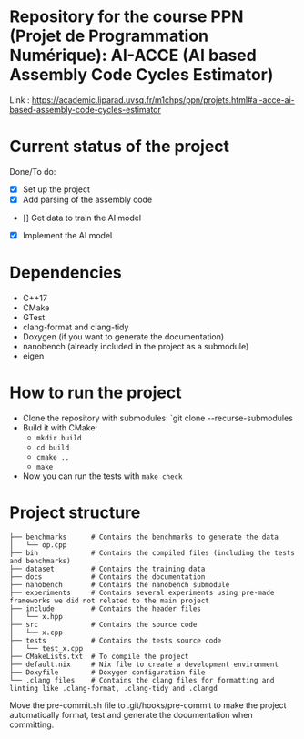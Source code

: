 # Repository for the course PPN (Projet de Programmation Numérique): AI-ACCE (AI based Assembly Code Cycles Estimator)
Link : https://academic.liparad.uvsq.fr/m1chps/ppn/projets.html#ai-acce-ai-based-assembly-code-cycles-estimator

# Current status of the project
Done/To do:
- [x] Set up the project
- [x] Add parsing of the assembly code
- [] Get data to train the AI model
- [x] Implement the AI model

# Dependencies
- C++17
- CMake
- GTest
- clang-format and clang-tidy
- Doxygen (if you want to generate the documentation)
- nanobench (already included in the project as a submodule)
- eigen

# How to run the project
- Clone the repository with submodules: `git clone --recurse-submodules
- Build it with CMake:
    - `mkdir build`
    - `cd build`
    - `cmake ..`
    - `make`
- Now you can run the tests with `make check`


# Project structure
```
├── benchmarks      # Contains the benchmarks to generate the data
│   └── op.cpp
├── bin             # Contains the compiled files (including the tests and benchmarks)
├── dataset         # Contains the training data
├── docs            # Contains the documentation
├── nanobench       # Contains the nanobench submodule
├── experiments     # Contains several experiments using pre-made frameworks we did not related to the main project
├── include         # Contains the header files
│   └── x.hpp
├── src             # Contains the source code
│   └── x.cpp
├── tests           # Contains the tests source code
│   └── test_x.cpp
├── CMakeLists.txt  # To compile the project
├── default.nix     # Nix file to create a development environment
├── Doxyfile        # Doxygen configuration file
└── .clang files    # Contains the clang files for formatting and linting like .clang-format, .clang-tidy and .clangd
```

Move the pre-commit.sh file to .git/hooks/pre-commit to make the project automatically format, test and generate the documentation when committing.